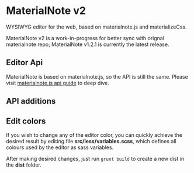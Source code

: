 # MaterialNote v2

WYSIWYG editor for the web, based on materialnote.js and materializeCss.

MaterialNote v2 is a work-in-progress for better sync with orignal materialnote repo;
MaterialNote v1.2.1 is currently the latest release.


## Editor Api

MaterialNote is based on materialnote.js, so the API is still the same.
Please visit [materialnote.js api guide](http://materialnote.org/deep-dive/) to deep dive.


## API additions


## Edit colors

If you wish to change any of the editor color, you can quickly achieve the desired result by editing file **src/less/variables.scss**, which defines all colours used by the editor as sass variables.

After making desired changes, just run `grunt build` to create a new dist in the **dist** folder.

